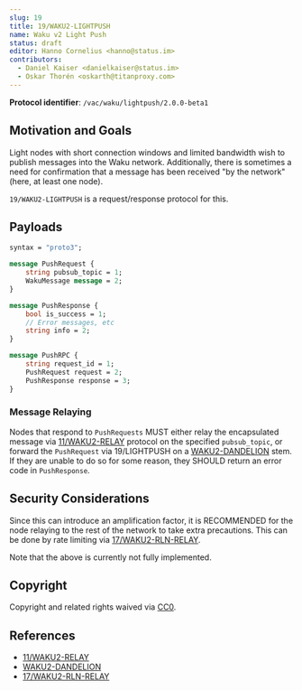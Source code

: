 ```yaml
---
slug: 19
title: 19/WAKU2-LIGHTPUSH
name: Waku v2 Light Push
status: draft
editor: Hanno Cornelius <hanno@status.im> 
contributors: 
  - Daniel Kaiser <danielkaiser@status.im>
  - Oskar Thorén <oskarth@titanproxy.com>
---
```


**Protocol identifier**: `/vac/waku/lightpush/2.0.0-beta1`

## Motivation and Goals

Light nodes with short connection windows and
limited bandwidth wish to publish messages into the Waku network.
Additionally,
there is sometimes a need for confirmation
that a message has been received "by the network"
(here, at least one node).

`19/WAKU2-LIGHTPUSH` is a request/response protocol for this.

## Payloads

```protobuf
syntax = "proto3";

message PushRequest {
    string pubsub_topic = 1;
    WakuMessage message = 2;
}

message PushResponse {
    bool is_success = 1;
    // Error messages, etc
    string info = 2;
}

message PushRPC {
    string request_id = 1;
    PushRequest request = 2;
    PushResponse response = 3;
}
```

### Message Relaying

Nodes that respond to `PushRequests` MUST either
relay the encapsulated message via [11/WAKU2-RELAY](../11/relay.md) protocol
on the specified `pubsub_topic`,
or forward the `PushRequest` via 19/LIGHTPUSH on a [WAKU2-DANDELION](https://github.com/waku-org/specs/blob/waku-RFC/standards/application/dandelion.md)
stem.
If they are unable to do so for some reason,
they SHOULD return an error code in `PushResponse`.

## Security Considerations

Since this can introduce an amplification factor,
it is RECOMMENDED for the node relaying to the rest of the network
to take extra precautions.
This can be done by rate limiting via [17/WAKU2-RLN-RELAY](../17/rln-relay.md).

Note that the above is currently not fully implemented.

## Copyright

Copyright and related rights waived via [CC0](https://creativecommons.org/publicdomain/zero/1.0/).

## References

* [11/WAKU2-RELAY](../11/relay.md)
* [WAKU2-DANDELION](https://github.com/waku-org/specs/blob/waku-RFC/standards/application/dandelion.md)
* [17/WAKU2-RLN-RELAY](../17/rln-relay.md)
